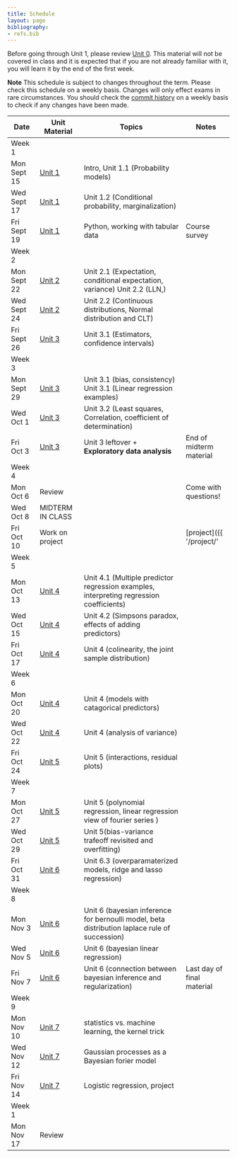 ```yaml
---
title: Schedule
layout: page
bibliography:
- refs.bib
---
```


Before going through Unit 1, please review [Unit 0](../unit0/index.html). This material will not be covered in class and it is expected that if you are not already familiar with it, you will learn it by the end of the first week.

**Note** This schedule is subject to changes throughout the term. Please check this schedule on a weekly basis. Changes will only effect exams in rare circumstances. You should check the [commit history](https://github.com/elevien/math50_2025/commits/main/) on a weekly basis to check if any changes have been made. 


| Date       | Unit Material       | Topics | Notes |
|------------|------------|--------|-------------|
| Week 1 || | | 
| Mon Sept 15 | [Unit 1](../unit1/index.html) | Intro, Unit 1.1 (Probability models) |  |
| Wed Sept 17 | [Unit 1](../unit1/index.html) | Unit 1.2 (Conditional probability, marginalization) |  |
| Fri Sept 19 | [Unit 1](../unit1/index.html) | Python, working with tabular data | Course survey |
| Week 2 || | | 
| Mon Sept 22 | [Unit 2](../unit2/index.html) | Unit 2.1 (Expectation, conditional expectation, variance)  Unit 2.2 (LLN,) |  |
| Wed Sept 24 | [Unit 2](../unit2/index.html)  | Unit 2.2 (Continuous distributions, Normal distribution and CLT) |  |
| Fri Sept 26 | [Unit 3](../unit2/index.html) | Unit 3.1 (Estimators, confidence intervals) |  |
| Week 3 || | | 
| Mon Sept 29 | [Unit 3](../unit3/index.html) | Unit 3.1 (bias, consistency)  Unit 3.1 (Linear regression examples)   |  |
| Wed Oct 1   | [Unit 3](../unit3/index.html) | Unit 3.2 (Least squares, Correlation, coefficient of determination) |  |
| Fri Oct 3   | [Unit 3](../unit3/index.html)| Unit 3 leftover + **Exploratory data analysis** | End of midterm material |
| Week 4 || | | 
| Mon Oct 6   | Review | | Come with questions! |
| Wed Oct 8   | MIDTERM IN CLASS |  |  |
| Fri Oct 10  | Work on project |  |  [project]({{ '/project/' | relative_url }}) progress (on canvas)|
| Week 5 || | | 
| Mon Oct 13  | [Unit 4](../unit4/index.html) | Unit 4.1 (Multiple predictor regression examples, interpreting regression coefficients) |  |
| Wed Oct 15  | [Unit 4](../unit4/index.html)| Unit 4.2 (Simpsons paradox, effects of adding predictors)  |  |
| Fri Oct 17  | [Unit 4](../unit4/index.html) | Unit 4 (colinearity, the joint sample distribution) |  |
| Week 6 || | | 
| Mon Oct 20  | [Unit 4](../unit4/index.html) | Unit 4 (models with catagorical predictors) |  |
| Wed Oct 22  | [Unit 4](../unit4/index.html) | Unit 4 (analysis of variance)  |  |
| Fri Oct 24  | [Unit 5](../unit5/index.html) | Unit 5 (interactions, residual plots)  |  |
| Week 7 || | | 
| Mon Oct 27  | [Unit 5](../unit5/index.html) | Unit 5 (polynomial regression, linear regression view of fourier series )  |  |
| Wed Oct 29  | [Unit 5](../unit5/index.html) | Unit 5(bias-variance trafeoff revisited and overfitting)  |  |
| Fri Oct 31  | [Unit 6](../unit6/index.html) | Unit 6.3  (overparamaterized models, ridge and lasso regression) |  |
| Week 8 || | | 
| Mon Nov 3   | [Unit 6](../unit6/index.html) | Unit 6 (bayesian inference for bernoulli model, beta distribution laplace rule of succession) |  |
| Wed Nov 5   | [Unit 6](../unit6/index.html) | Unit 6 (bayesian linear regression) |   |
| Fri Nov 7   | [Unit 6](../unit6/index.html) | Unit 6 (connection between bayesian inference and regularization)| Last day of final material|
| Week 9 || | | 
| Mon Nov 10  | [Unit 7](../unit7/index.html) | statistics vs. machine learning,  the kernel trick|  |
| Wed Nov 12  | [Unit 7](../unit7/index.html) | Gaussian processes as a Bayesian forier model |  |
| Fri Nov 14  | [Unit 7](../unit7/index.html) | Logistic regression, project|  |
| Week 1 || | | 
| Mon Nov 17  | Review | |  |
